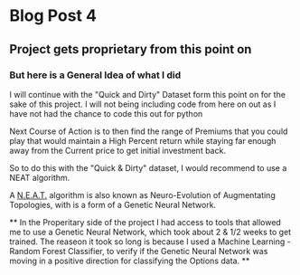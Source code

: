 # Blog Post 4

## Project gets proprietary from this point on

### But here is a General Idea of what I did

I will continue with the "Quick and Dirty" Dataset form this point on for the sake of this project. I will not being including code from here on out as I have not had the chance to code this out for python

Next Course of Action is to then find the range of Premiums that you could play that would maintain a High Percent return while staying far enough away from the Current price to get initial investment back.

So to do this with the "Quick & Dirty" dataset, I would recommend to use a NEAT algorithm.

A [N.E.A.T.](https://neat-python.readthedocs.io/en/latest/) algorithm is also known as Neuro-Evolution of Augmentating Topologies, with is a form of a  Genetic Neural Network.

** In the Properitary side of the project I had access to tools that allowed me to use a Genetic Neural Network, which took about 2 & 1/2 weeks to get trained. The reaseon it took so long is because I used a Machine Learning - Random Forest Classifier, to verify if the Genetic Neural Network was moving in a positive direction for classifying the Options data. ** 
